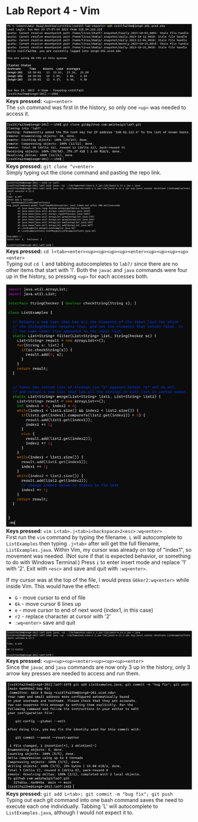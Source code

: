 # Lab Report 4 - Vim

![step_4](images/lab-4/step-4.PNG)  
**Keys pressed:** `<up><enter>`  
The `ssh` command was first in the history, so only one `<up>` was needed to access it.

![step_5](images/lab-4/step-5.PNG)  
**Keys pressed:** `git clone ^v<enter>`  
Simply typing out the clone command and pasting the repo link.

![step_6](images/lab-4/step-6.PNG)  
**Keys pressed:** `cd l<tab><enter><up><up><up><up><enter><up><up><up><up><enter>`  
Typing out `cd l` and tabbing autocompletes to `lab7/` since there are no other items that start with 'l'. Both the `javac` and `java` commands were four up in the history, so pressing `<up>` for each accesses both.

![step_7](images/lab-4/step-7.PNG)  
**Keys pressed:** `vim L<tab>.j<tab>i<backspace>2<esc>:wq<enter>`  
First run the `vim` command by typing the filename. `L` will autocomplete to `ListExamples` then typing `.j<tab>` after will get the full filename, `ListExamples.java`. Within Vim, my cursor was already on top of "index1", so movement was needed. (Not sure if that is expected behavior, or something to do with Windows Terminal.) Press `i` to enter insert mode and replace '1' with '2'. Exit with `<esc>` and save and quit with `:wq<enter>`.  

If my cursor was at the top of the file, I would press `G6ker2:wq<enter>` while inside Vim. This would have the effect:
- `G` - move cursor to end of file
- `6k` - move cursor 6 lines up
- `e` - move cursor to end of next word (index1, in this case)
- `r2` - replace character at cursor with '2'
- `:wq<enter>` save and quit  
  
![step_8](images/lab-4/step-8.PNG)  
**Keys pressed:** `<up><up><up><enter><up><up><up><enter>`  
Since the `javac` and `java` commands are now only 3 up in the history, only 3 arrow key presses are needed to access and run them.

![step_9](images/lab-4/step-9.PNG)  
**Keys pressed:** `git add L<tab>; git commit -m "bug fix"; git push`  
Typing out each git command into one bash command saves the need to execute each one individually. Tabbing 'L' will autocomplete to `ListExamples.java`, although I would not expect it to.
